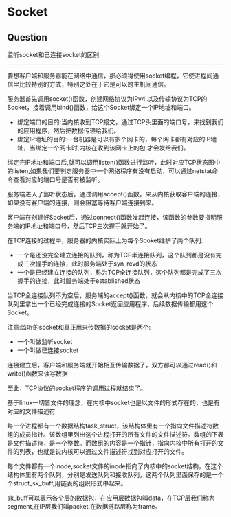# Socket

## Question

监听socket和已连接socket的区别

----

要想客户端和服务器能在网络中通信，那必须得使用socket编程，它使进程间通信里比较特别的方式，特别之处在于它是可以跨主机间通信。

服务器首先调用socket()函数，创建网络协议为IPv4,以及传输协议为TCP的Socket，接着调用bind()函数，给这个Socket绑定一个IP地址和端口。

+ 绑定端口的目的:当内核收到TCP报文，通过TCP头里面的端口号，来找到我们的应用程序，然后把数据传递给我们。
+ 绑定IP地址的目的:一台机器是可以有多个网卡的，每个网卡都有对应的IP地址，当绑定一个网卡时,内核在收到该网卡上的包,才会发给我们。

绑定完IP地址和端口后,就可以调用listen()函数进行监听，此时对应TCP状态图中的listen,如果我们要判定服务器中一个网络程序有没有启动，可以通过netstat命令查看对应的端口号是否有被监听。

服务端进入了监听状态后，通过调用accept()函数，来从内核获取客户端的连接，如果没有客户端的连接，则会阻塞等待客户端连接到来。

客户端在创建好Socket后，通过connect()函数发起连接，该函数的参数要指明服务端的IP地址和端口号，然后TCP三次握手就开始了。

在TCP连接的过程中，服务器的内核实际上为每个Scoket维护了两个队列:

+ 一个是还没完全建立连接的队列，称为TCP半连接队列，这个队列都是没有完成三次握手的连接，此时服务端处于syn_rcvd的状态
+ 一个是已经建立连接的队列，称为TCP全连接队列，这个队列都是完成了三次握手的连接，此时服务端处于established状态

当TCP全连接队列不为空后，服务端的accept()函数，就会从内核中的TCP全连接队列里拿出一个已经完成连接的Socket返回应用程序，后续数据传输都用这个Socket。

注意:监听的socket和真正用来传数据的socket是两个:

+ 一个叫做监听socket
+ 一个叫做已连接socket

连接建立后，客户端和服务端就开始相互传输数据了，双方都可以通过read()和write()函数来读写数据

至此，TCP协议的socket程序的调用过程就结束了。 

基于linux一切皆文件的理念，在内核中socket也是以文件的形式存在的，也是有对应的文件描述符

每一个进程都有一个数据结构task_struct，该结构体里有一个指向文件描述符数组的成员指针。该数组里列出这个进程打开的所有文件的文件描述符。数组的下表是文件描述符，是一个整数。而数组的内容是一个指针，指向内核中所有打开的文件的列表，也就是说内核可以通过文件描述符找到对应打开的文件。

每个文件都有一个inode,socket文件的inode指向了内核中的socket结构，在这个结构体里有两个队列，分别是发送队列和接收队列，这两个队列里面保存的是一个个struct_sk_buff,用链表的组织形式串起来。

sk_buff可以表示各个层的数据包，在应用层数据包叫data，在TCP层我们称为segment,在IP层我们叫packet,在数据链路层称为frame。

